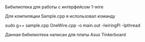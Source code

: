 Бибилиотека для работы с интерфейсом 1-wire 

Для компиляции Sample.cpp я использовал команду

sudo g++ sample.cpp OneWire.cpp -o main.out -lwiringPi -lpthread

Данная бибилиотека написан для платы Asus Tinkerboard